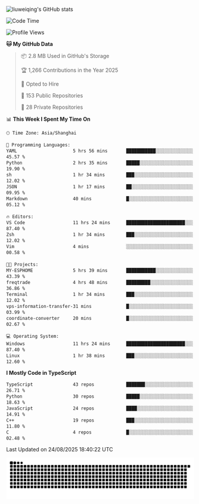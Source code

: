 ![liuweiqing's GitHub stats](https://github-readme-stats.vercel.app/api?username=14790897&show_icons=true&locale=cn&include_all_commits=true&count_private=true)

<!--START_SECTION:waka-->
![Code Time](http://img.shields.io/badge/Code%20Time-2%2C420%20hrs%2057%20mins-blue)

![Profile Views](http://img.shields.io/badge/Profile%20Views-5-blue)

**🐱 My GitHub Data** 

> 📦 2.8 MB Used in GitHub's Storage 
 > 
> 🏆 1,266 Contributions in the Year 2025
 > 
> 💼 Opted to Hire
 > 
> 📜 153 Public Repositories 
 > 
> 🔑 28 Private Repositories 
 > 
📊 **This Week I Spent My Time On** 

```text
🕑︎ Time Zone: Asia/Shanghai

💬 Programming Languages: 
YAML                     5 hrs 56 mins       ███████████░░░░░░░░░░░░░░   45.57 % 
Python                   2 hrs 35 mins       █████░░░░░░░░░░░░░░░░░░░░   19.90 % 
sh                       1 hr 34 mins        ███░░░░░░░░░░░░░░░░░░░░░░   12.02 % 
JSON                     1 hr 17 mins        ██░░░░░░░░░░░░░░░░░░░░░░░   09.95 % 
Markdown                 40 mins             █░░░░░░░░░░░░░░░░░░░░░░░░   05.12 % 

🔥 Editors: 
VS Code                  11 hrs 24 mins      ██████████████████████░░░   87.40 % 
Zsh                      1 hr 34 mins        ███░░░░░░░░░░░░░░░░░░░░░░   12.02 % 
Vim                      4 mins              ░░░░░░░░░░░░░░░░░░░░░░░░░   00.58 % 

🐱‍💻 Projects: 
MY-ESPHOME               5 hrs 39 mins       ███████████░░░░░░░░░░░░░░   43.39 % 
freqtrade                4 hrs 48 mins       █████████░░░░░░░░░░░░░░░░   36.86 % 
Terminal                 1 hr 34 mins        ███░░░░░░░░░░░░░░░░░░░░░░   12.02 % 
vps-information-transfer-31 mins             █░░░░░░░░░░░░░░░░░░░░░░░░   03.99 % 
coordinate-converter     20 mins             █░░░░░░░░░░░░░░░░░░░░░░░░   02.67 % 

💻 Operating System: 
Windows                  11 hrs 24 mins      ██████████████████████░░░   87.40 % 
Linux                    1 hr 38 mins        ███░░░░░░░░░░░░░░░░░░░░░░   12.60 % 
```

**I Mostly Code in TypeScript** 

```text
TypeScript               43 repos            ███████░░░░░░░░░░░░░░░░░░   26.71 % 
Python                   30 repos            █████░░░░░░░░░░░░░░░░░░░░   18.63 % 
JavaScript               24 repos            ████░░░░░░░░░░░░░░░░░░░░░   14.91 % 
C++                      19 repos            ███░░░░░░░░░░░░░░░░░░░░░░   11.80 % 
C                        4 repos             █░░░░░░░░░░░░░░░░░░░░░░░░   02.48 % 
```




 Last Updated on 24/08/2025 18:40:22 UTC
<!--END_SECTION:waka-->

<picture>
  <source media="(prefers-color-scheme: dark)" srcset="https://raw.githubusercontent.com/14790897/14790897/output/github-contribution-grid-snake-dark.svg" />
  <source media="(prefers-color-scheme: light)" srcset="https://raw.githubusercontent.com/14790897/14790897/output/github-contribution-grid-snake.svg" />
  <img alt="github-snake" src="https://raw.githubusercontent.com/14790897/14790897/output/github-contribution-grid-snake.svg" />
</picture>

